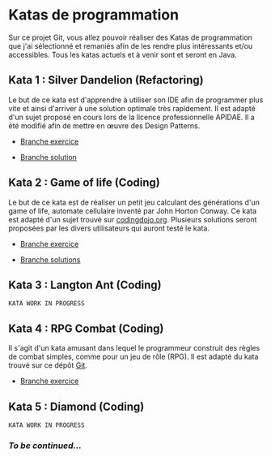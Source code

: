 # Katas de programmation

Sur ce projet Git, vous allez pouvoir réaliser des Katas de programmation que j'ai 
sélectionné et remaniés afin de les rendre plus intéressants et/ou accessibles. Tous les
katas actuels et à venir sont et seront en Java.

## Kata 1 : Silver Dandelion (Refactoring)
Le but de ce kata est d'apprendre à utiliser son IDE afin de programmer plus vite et ainsi 
d'arriver à une solution optimale très rapidement. Il est adapté d'un sujet proposé en
cours lors de la licence professionnelle APIDAE. Il a été modifié afin de mettre en œuvre 
des Design Patterns.

- [Branche exercice](https://github.com/alexandre-bousquet/kata/tree/Silver_Dandelion_Exo)

- [Branche solution](https://github.com/alexandre-bousquet/kata/tree/Silver_Dandelion_Solution)

## Kata 2 : Game of life (Coding)

Le but de ce kata est de réaliser un petit jeu calculant des générations d'un game of life, automate
cellulaire inventé par John Horton Conway.
Ce kata est adapté d'un sujet trouvé sur [codingdojo.org](http://codingdojo.org/).
Plusieurs solutions seront proposées par les divers utilisateurs qui auront testé le kata.

- [Branche exercice](https://github.com/alexandre-bousquet/kata/tree/Game_of_life_Exo)

- [Branche solutions](https://github.com/alexandre-bousquet/kata/tree/Game_of_life_Solutions)

## Kata 3 : Langton Ant (Coding)

`KATA WORK IN PROGRESS`

## Kata 4 : RPG Combat (Coding)

Il s'agit d'un kata amusant dans lequel le programmeur construit des règles de combat simples, comme 
pour un jeu de rôle (RPG). Il est adapté du kata trouvé sur ce dépôt [Git](https://github.com/ardalis/kata-catalog).

- [Branche exercice](https://github.com/alexandre-bousquet/kata/tree/RPG_Combat_Exo)

## Kata 5 : Diamond (Coding)

`KATA WORK IN PROGRESS`

### _To be continued..._